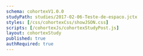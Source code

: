 ```yaml
--- 
schema: cohortexV1.0.0 
studyPath: studies/2017-02-06-Teste-de-espaco.jctx
styles: [/css/cohortexCss/showJSON.css] 
scripts: [/cohortexJs/cohortexStudyPost.js] 
layout: cohortexStudy 
published: true 
authRequired: true 
--- 
```

